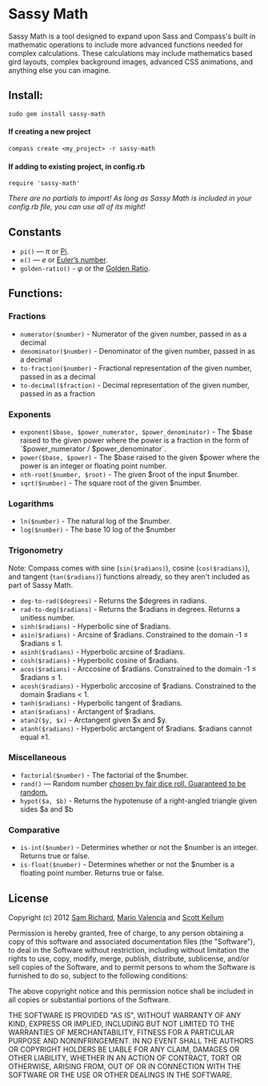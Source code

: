 # Sassy Math

Sassy Math is a tool designed to expand upon Sass and Compass's built in mathematic operations to include more advanced functions needed for complex calculations. These calculations may include mathematics based gird layouts, complex background images, advanced CSS animations, and anything else you can imagine.

## Install:

`sudo gem install sassy-math`

#### If creating a new project
`compass create <my_project> -r sassy-math`

#### If adding to existing project, in config.rb
`require 'sassy-math'`

*There are no partials to import! As long as Sassy Math is included in your config.rb file, you can use all of its might!*

## Constants

* `pi()` — _π_ or [Pi](http://en.wikipedia.org/wiki/Pi).
* `e()` — _e_ or [Euler’s number](http://en.wikipedia.org/wiki/E_(mathematical_constant)).
* `golden-ratio()` - _φ_ or the [Golden Ratio](http://en.wikipedia.org/wiki/Golden_ratio).

## Functions:

### Fractions
* `numerator($number)` - Numerator of the given number, passed in as a decimal
* `denominator($number)` - Denominator of the given number, passed in as a decimal
* `to-fraction($number)` - Fractional representation of the given number, passed in as a decimal
* `to-decimal($fraction)` - Decimal representation of the given number, passed in as a fraction

### Exponents
* `exponent($base, $power_numerator, $power_denominator)` - The $base raised to the given power where the power is a fraction in the form of `$power_numerator / $power_denominator`.
* `power($base, $power)` - The $base raised to the given $power where the power is an integer or floating point number.
* `nth-root($number, $root)` - The given $root of the input $number.
* `sqrt($number)` - The square root of the given $number.

### Logarithms
* `ln($number)` - The natural log of the $number.
* `log($number)` - The base 10 log of the $number

### Trigonometry
Note: Compass comes with sine (`sin($radians)`), cosine (`cos($radians)`), and tangent (`tan($radians)`) functions already, so they aren't included as part of Sassy Math.

* `deg-to-rad($degrees)` - Returns the $degrees in radians.
* `rad-to-deg($radians)` - Returns the $radians in degrees. Returns a unitless number.
* `sinh($radians)` - Hyperbolic sine of $radians.
* `asin($radians)` - Arcsine of $radians. Constrained to the domain -1 ≤ $radians ≤ 1.
* `asinh($radians)` - Hyperbolic arcsine of $radians.
* `cosh($radians)` - Hyperbolic cosine of $radians.
* `acos($radians)` - Arccosine of $radians. Constrained to the domain -1 ≤ $radians ≤ 1.
* `acosh($radians)` - Hyperbolic arccosine of $radians. Constrained to the domain $radians < 1.
* `tanh($radians)` - Hyperbolic tangent of $radians.
* `atan($radians)` - Arctangent of $radians.
* `atan2($y, $x)` - Arctangent given $x and $y.
* `atanh($radians)` - Hyperbolic arctangent of $radians. $radians cannot equal ±1.

### Miscellaneous
* `factorial($number)` - The factorial of the $number.
* `rand()` — Random number [chosen by fair dice roll. Guaranteed to be random.](http://xkcd.com/221/)
* `hypot($a, $b)` - Returns the hypotenuse of a right-angled triangle given sides $a and $b

### Comparative
* `is-int($number)` - Determines whether or not the $number is an integer. Returns true or false.
* `is-float($number)` - Determines whether or not the $number is a floating point number. Returns true or false.


## License

Copyright (c) 2012 [Sam Richard](https://github.com/Snugug), [Mario Valencia](https://github.com/sultancillo) and [Scott Kellum](https://github.com/scottkellum)

Permission is hereby granted, free of charge, to any person obtaining a copy of this software and associated documentation files (the "Software"), to deal in the Software without restriction, including without limitation the rights to use, copy, modify, merge, publish, distribute, sublicense, and/or sell copies of the Software, and to permit persons to whom the Software is furnished to do so, subject to the following conditions:

The above copyright notice and this permission notice shall be included in all copies or substantial portions of the Software.

THE SOFTWARE IS PROVIDED "AS IS", WITHOUT WARRANTY OF ANY KIND, EXPRESS OR IMPLIED, INCLUDING BUT NOT LIMITED TO THE WARRANTIES OF MERCHANTABILITY, FITNESS FOR A PARTICULAR PURPOSE AND NONINFRINGEMENT. IN NO EVENT SHALL THE AUTHORS OR COPYRIGHT HOLDERS BE LIABLE FOR ANY CLAIM, DAMAGES OR OTHER LIABILITY, WHETHER IN AN ACTION OF CONTRACT, TORT OR OTHERWISE, ARISING FROM, OUT OF OR IN CONNECTION WITH THE SOFTWARE OR THE USE OR OTHER DEALINGS IN THE SOFTWARE. 